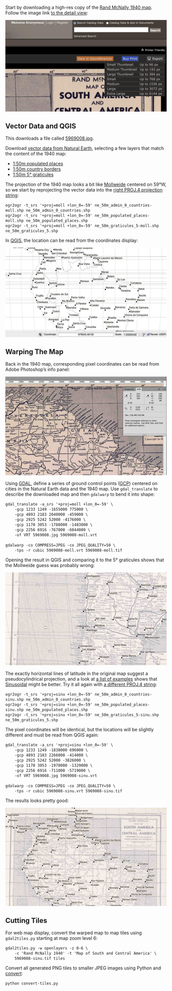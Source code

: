 Start by downloading a high-res copy of the
[Rand McNally 1940 map](http://rumsey.georeferencer.com/map/KBMKREinftMNFVlcobKoSC/201507272126-7g9Mkm/).
Follow the image link [to the detail view](http://www.davidrumsey.com/luna/servlet/view/search?q=List_No=5969.08&showFirstDetail=1):

![export](img/export.jpg)

Vector Data and QGIS
--------------------

This downloads a file called [5969008.jpg](5969008.jpg).

Download [vector data from Natural Earth](http://www.naturalearthdata.com/downloads/),
selecting a few layers that match the content of the 1940 map:

* [1:50m populated places](http://www.naturalearthdata.com/http//www.naturalearthdata.com/download/50m/cultural/ne_50m_populated_places.zip)
* [1:50m country borders](http://www.naturalearthdata.com/http//www.naturalearthdata.com/download/50m/cultural/ne_50m_admin_0_countries.zip)
* [1:50m 5° graticules](http://www.naturalearthdata.com/http//www.naturalearthdata.com/download/50m/physical/ne_50m_graticules_5.zip)

The projection of the 1940 map looks a bit like [Mollweide](https://en.wikipedia.org/wiki/Mollweide_projection)
centered on 59°W, so we start by reprojecting the vector data into the
[right PROJ.4 projection string](http://www.remotesensing.org/geotiff/proj_list/mollweide.html):

    ogr2ogr -t_srs '+proj=moll +lon_0=-59' ne_50m_admin_0_countries-moll.shp ne_50m_admin_0_countries.shp
    ogr2ogr -t_srs '+proj=moll +lon_0=-59' ne_50m_populated_places-moll.shp ne_50m_populated_places.shp
    ogr2ogr -t_srs '+proj=moll +lon_0=-59' ne_50m_graticules_5-moll.shp ne_50m_graticules_5.shp

In [QGIS](http://www.qgis.org/), the location can be read from the coordinates display:

![qgis-moll](img/qgis-moll.jpg)

Warping The Map
---------------

Back in the 1940 map, corresponding pixel coordinates can be read from
Adobe Photoshop’s info panel:

![photoshop](img/photoshop.jpg)

Using [GDAL](http://www.gdal.org), define a series of ground control points
([GCP](http://landsat.usgs.gov/ground_control_points.php)) centered on cities
in the Natural Earth data and the 1940 map. Use `gdal_translate` to describe
the downloaded map and then `gdalwarp` to bend it into shape:

    gdal_translate -a_srs '+proj=moll +lon_0=-59' \
        -gcp 1233 1249 -1655000 775000 \
        -gcp 4893 2183 2040000 -459000 \
        -gcp 2925 5242 52000 -4176000 \
        -gcp 1170 3053 -1788000 -1483000 \
        -gcp 2256 6916 -767000 -6044000 \
        -of VRT 5969008.jpg 5969008-moll.vrt
    
    gdalwarp -co COMPRESS=JPEG -co JPEG_QUALITY=50 \
        -tps -r cubic 5969008-moll.vrt 5969008-moll.tif

Opening the result in QGIS and comparing it to the 5° graticules shows that the
Mollweide guess was probably wrong:

![qgis-moll-warped](img/qgis-moll-warped.jpg)

The exactly horizontal lines of latitude in the original map suggest a pseudocylindrical projection,
and a look at [a list of examples](https://en.wikipedia.org/wiki/List_of_map_projections#pseudocylindrical)
shows that [Sinusoidal](https://en.wikipedia.org/wiki/Sinusoidal_projection) might be better.
Try it all again with [a different PROJ.4 string](http://www.remotesensing.org/geotiff/proj_list/sinusoidal.html):

    ogr2ogr -t_srs '+proj=sinu +lon_0=-59' ne_50m_admin_0_countries-sinu.shp ne_50m_admin_0_countries.shp
    ogr2ogr -t_srs '+proj=sinu +lon_0=-59' ne_50m_populated_places-sinu.shp ne_50m_populated_places.shp
    ogr2ogr -t_srs '+proj=sinu +lon_0=-59' ne_50m_graticules_5-sinu.shp ne_50m_graticules_5.shp

The pixel coordinates will be identical, but the locations will be slightly
different and must be read from QGIS again:

    gdal_translate -a_srs '+proj=sinu +lon_0=-59' \
        -gcp 1233 1249 -1838000 696000 \
        -gcp 4893 2183 2266000 -414000 \
        -gcp 2925 5242 52000 -3826000 \
        -gcp 1170 3053 -1970000 -1329000 \
        -gcp 2256 6916 -711000 -5719000 \
        -of VRT 5969008.jpg 5969008-sinu.vrt
    
    gdalwarp -co COMPRESS=JPEG -co JPEG_QUALITY=50 \
        -tps -r cubic 5969008-sinu.vrt 5969008-sinu.tif

The results looks pretty good:

![qgis-sinu](img/qgis-sinu.jpg)

Cutting Tiles
-------------

For web map display, convert the warped map to map tiles using `gdal2tiles.py`
starting at map zoom level 6:

    gdal2tiles.py -w openlayers -z 0-6 \
        -c 'Rand McNally 1940' -t 'Map of South and Central America' \
        5969008-sinu.tif tiles

Convert all generated PNG tiles to smaller JPEG images using Python and
[convert](http://www.imagemagick.org/script/convert.php):

    python convert-tiles.py
